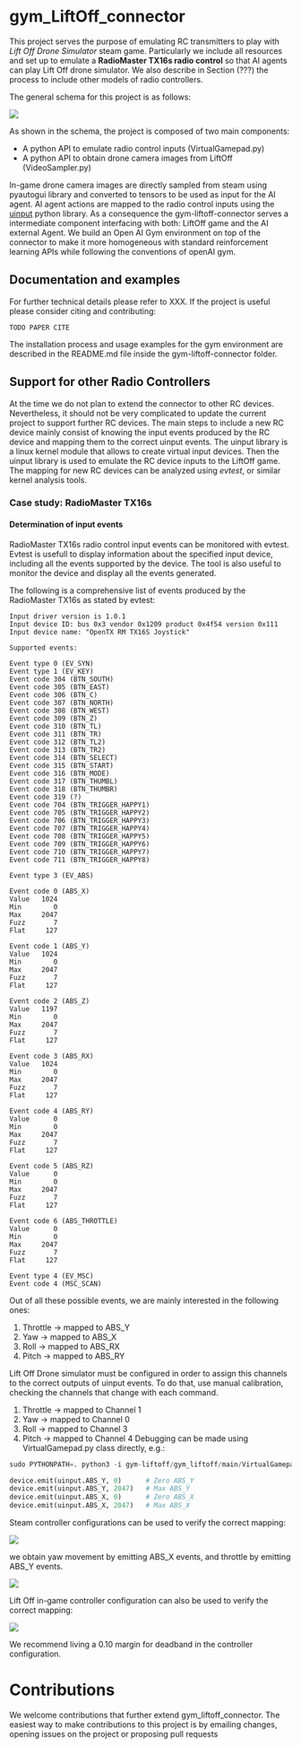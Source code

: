 # gym_LiftOff_connector

This project serves the purpose of emulating RC transmitters to play with <i>Lift Off Drone Simulator</i> steam game.
Particularly we include all resources and set up to emulate a <b>RadioMaster TX16s radio control</b> so that AI agents can play Lift Off drone simulator.
We also describe in Section (???) the process to include other models of radio controllers.

The general schema for this project is as follows:

<img src="media/connector_schema.png" />

As shown in the schema, the project is composed of two main components:
- A python API to emulate radio control inputs (VirtualGamepad.py)
- A python API to obtain drone camera images from LiftOff (VideoSampler.py)

In-game drone camera images are directly sampled from steam using pyautogui library and converted to tensors
to be used as input for the AI agent. AI agent actions are mapped to the radio control inputs using the [uinput](https://pypi.org/project/python-uinput/#files) python library.
As a consequence the gym-liftoff-connector serves a intermediate component interfacing with both: LiftOff game and the AI external Agent.
We build an Open AI Gym environment on top of the connector to make it more homogeneous with standard reinforcement learning APIs while following the conventions of openAI gym.


## Documentation and examples

For further technical details please refer to XXX. If the project is useful please consider citing and contributing:

```
TODO PAPER CITE
```

The installation process and usage examples for the gym environment are described in the README.md file inside the gym-liftoff-connector folder.


## Support for other Radio Controllers

At the time we do not plan to extend the connector to other RC devices.
Nevertheless, it should not be very complicated to update the current project to support further RC devices.
The main steps to include a new RC device mainly consist of knowing the input events produced by the RC device and mapping them to the correct uinput events.
The uinput library is a linux kernel module that allows to create virtual input devices. 
Then the uinput library is used to emulate the RC device inputs to the LiftOff game.
The mapping for new RC devices can be analyzed using <i>evtest</i>, or similar kernel analysis tools.

### Case study: RadioMaster TX16s

#### Determination of input events

RadioMaster TX16s radio control input events can be monitored with evtest.
Evtest is usefull to display information about the specified input device, including all the events supported by the device.
The tool is also useful to monitor the device and display all the events generated.

The following is a comprehensive list of events produced by the RadioMaster TX16s as stated by evtest:

```
Input driver version is 1.0.1
Input device ID: bus 0x3 vendor 0x1209 product 0x4f54 version 0x111
Input device name: "OpenTX RM TX16S Joystick"

Supported events:

Event type 0 (EV_SYN)
Event type 1 (EV_KEY)
Event code 304 (BTN_SOUTH)
Event code 305 (BTN_EAST)
Event code 306 (BTN_C)
Event code 307 (BTN_NORTH)
Event code 308 (BTN_WEST)
Event code 309 (BTN_Z)
Event code 310 (BTN_TL)
Event code 311 (BTN_TR)
Event code 312 (BTN_TL2)
Event code 313 (BTN_TR2)
Event code 314 (BTN_SELECT)
Event code 315 (BTN_START)
Event code 316 (BTN_MODE)
Event code 317 (BTN_THUMBL)
Event code 318 (BTN_THUMBR)
Event code 319 (?)
Event code 704 (BTN_TRIGGER_HAPPY1)
Event code 705 (BTN_TRIGGER_HAPPY2)
Event code 706 (BTN_TRIGGER_HAPPY3)
Event code 707 (BTN_TRIGGER_HAPPY4)
Event code 708 (BTN_TRIGGER_HAPPY5)
Event code 709 (BTN_TRIGGER_HAPPY6)
Event code 710 (BTN_TRIGGER_HAPPY7)
Event code 711 (BTN_TRIGGER_HAPPY8)

Event type 3 (EV_ABS)

Event code 0 (ABS_X)
Value   1024
Min        0
Max     2047
Fuzz       7
Flat     127

Event code 1 (ABS_Y)
Value   1024
Min        0
Max     2047
Fuzz       7
Flat     127

Event code 2 (ABS_Z)
Value   1197
Min        0
Max     2047
Fuzz       7
Flat     127

Event code 3 (ABS_RX)
Value   1024
Min        0
Max     2047
Fuzz       7
Flat     127

Event code 4 (ABS_RY)
Value      0
Min        0
Max     2047
Fuzz       7
Flat     127

Event code 5 (ABS_RZ)
Value      0
Min        0
Max     2047
Fuzz       7
Flat     127

Event code 6 (ABS_THROTTLE)
Value      0
Min        0
Max     2047
Fuzz       7
Flat     127

Event type 4 (EV_MSC)
Event code 4 (MSC_SCAN)
```

Out of all these possible events, we are mainly interested in the following ones:
1) Throttle     -> mapped to  ABS_Y
2) Yaw          -> mapped to  ABS_X
3) Roll         -> mapped to  ABS_RX
4) Pitch        -> mapped to  ABS_RY   

Lift Off Drone simulator must be configured in order to assign this channels to the correct outputs of uinput events.
To do that, use manual calibration, checking the channels that change with each command.
1) Throttle     -> mapped to  Channel 1
2) Yaw          -> mapped to  Channel 0
3) Roll         -> mapped to  Channel 3
4) Pitch        -> mapped to  Channel 4
Debugging can be made using VirtualGamepad.py class directly, e.g.:

```python
sudo PYTHONPATH=. python3 -i gym-liftoff/gym_liftoff/main/VirtualGamepad.py

device.emit(uinput.ABS_Y, 0)      # Zero ABS_Y
device.emit(uinput.ABS_Y, 2047)   # Max ABS_Y
device.emit(uinput.ABS_X, 0)      # Zero ABS_X
device.emit(uinput.ABS_X, 2047)   # Max ABS_X
```

Steam controller configurations can be used to verify the correct mapping:

<img src="media/steam_controller_conf_1.png" />

we obtain yaw movement by emitting ABS_X events, and throttle by emitting ABS_Y events.

<img src="media/steam_controller_conf_2_EMIT_ABS_X.png" />

Lift Off in-game controller configuration can also be used to verify the correct mapping:

<img src="media/LiftOff_controller_fine_tunning.png" />

We recommend living a 0.10 margin for deadband in the controller configuration.

# Contributions

We welcome contributions that further extend gym_liftoff_connector. 
The easiest way to make contributions to this project is by emailing changes, opening issues on the project or proposing pull requests

